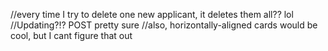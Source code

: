 //every time I try to delete one new applicant, it deletes them all?? lol
//Updating?!? POST pretty sure
//also, horizontally-aligned cards would be cool, but I cant figure that out